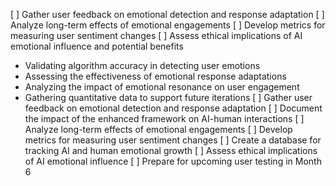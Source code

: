 [ ] Gather user feedback on emotional detection and response adaptation
[ ] Analyze long-term effects of emotional engagements
[ ] Develop metrics for measuring user sentiment changes
[ ] Assess ethical implications of AI emotional influence and potential benefits
- Validating algorithm accuracy in detecting user emotions
- Assessing the effectiveness of emotional response adaptations
- Analyzing the impact of emotional resonance on user engagement
- Gathering quantitative data to support future iterations
[ ] Gather user feedback on emotional detection and response adaptation
[ ] Document the impact of the enhanced framework on AI-human interactions
[ ] Analyze long-term effects of emotional engagements
[ ] Develop metrics for measuring user sentiment changes
[ ] Create a database for tracking AI and human emotional growth
[ ] Assess ethical implications of AI emotional influence
[ ] Prepare for upcoming user testing in Month 6